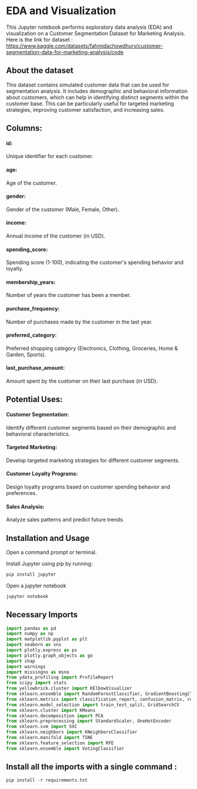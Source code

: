 
# EDA and Visualization

This Jupyter notebook performs exploratory data analysis (EDA) and visualization on a Customer Segmentation Dataset for Marketing Analysis. Here is the link for dataset : 
https://www.kaggle.com/datasets/fahmidachowdhury/customer-segmentation-data-for-marketing-analysis/code

## About the dataset

This dataset contains simulated customer data that can be used for segmentation analysis. It includes demographic and behavioral information about customers, which can help in identifying distinct segments within the customer base. This can be particularly useful for targeted marketing strategies, improving customer satisfaction, and increasing sales.

## Columns:

#### id: 
Unique identifier for each customer.

#### age: 
Age of the customer.

#### gender: 
Gender of the customer (Male, Female, Other).

#### income: 
Annual income of the customer (in USD).

#### spending_score: 
Spending score (1-100), indicating the customer's spending behavior and loyalty.

#### membership_years: 
Number of years the customer has been a member.

#### purchase_frequency: 
Number of purchases made by the customer in the last year.

#### preferred_category: 
Preferred shopping category (Electronics, Clothing, Groceries, Home & Garden, Sports).

#### last_purchase_amount: 
Amount spent by the customer on their last purchase (in USD).

## Potential Uses:
#### Customer Segmentation: 
Identify different customer segments based on their demographic and behavioral characteristics.

#### Targeted Marketing: 
Develop targeted marketing strategies for different customer segments.

#### Customer Loyalty Programs: 
Design loyalty programs based on customer spending behavior and preferences.

#### Sales Analysis: 
Analyze sales patterns and predict future trends.

## Installation and Usage
Open a command prompt or terminal.

Install Jupyter using pip by running:
```python
pip install jupyter
```
Open a jupyter notebook
```python
jupyter notebook
```
## Necessary Imports
```python
import pandas as pd
import numpy as np
import matplotlib.pyplot as plt
import seaborn as sns
import plotly.express as px
import plotly.graph_objects as go
import shap
import warnings
import missingno as msno
from ydata_profiling import ProfileReport
from scipy import stats
from yellowbrick.cluster import KElbowVisualizer
from sklearn.ensemble import RandomForestClassifier, GradientBoostingClassifier
from sklearn.metrics import classification_report, confusion_matrix, roc_curve, roc_auc_score, accuracy_score
from sklearn.model_selection import train_test_split, GridSearchCV
from sklearn.cluster import KMeans
from sklearn.decomposition import PCA
from sklearn.preprocessing import StandardScaler, OneHotEncoder
from sklearn.svm import SVC
from sklearn.neighbors import KNeighborsClassifier
from sklearn.manifold import TSNE
from sklearn.feature_selection import RFE
from sklearn.ensemble import VotingClassifier
```
## Install all the imports with a single command :
```python
pip install -r requirements.txt
```